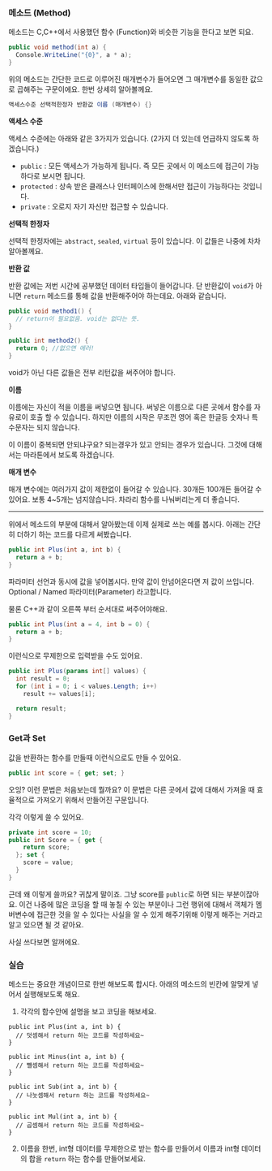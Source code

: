 ### 메소드 (Method)

메소드는 C,C++에서 사용했던 함수 (Function)와 비슷한 기능을 한다고 보면 되요.

```csharp
public void method(int a) {
  Console.WriteLine("{0}", a * a);
}
```

위의 메소드는 간단한 코드로 이루어진 매개변수가 들어오면 그 매개변수를 동일한 값으로 곱해주는 구문이에요.
한번 상세히 알아볼께요.

```csharp
액세스수준 선택적한정자 반환값 이름 (매개변수) {}
```

**액세스 수준**

액세스 수준에는 아래와 같은 3가지가 있습니다. (2가지 더 있는데 언급하지 않도록 하겠습니다.)

- `public` : 모든 액세스가 가능하게 됩니다. 즉 모든 곳에서 이 메소드에 접근이 가능하다로 보시면 됩니다.
- `protected` : 상속 받은 클래스나 인터페이스에 한해서만 접근이 가능하다는 것입니다.
- `private` : 오로지 자기 자신만 접근할 수 있습니다.

**선택적 한정자**

선택적 한정자에는 `abstract`, `sealed`, `virtual` 등이 있습니다.
이 값들은 나중에 차차 알아볼께요.

**반환 값**

반환 값에는 저번 시간에 공부했던 데이터 타입들이 들어갑니다.
단 반환값이 `void`가 아니면 `return` 메소드를 통해 값을 반환해주어야 하는데요. 아래와 같습니다.

```csharp
public void method1() {
  // return이 필요없음. void는 없다는 뜻.
}

public int method2() {
  return 0; //없으면 에러!
}
```

void가 아닌 다른 값들은 전부 리턴값을 써주어야 합니다.

**이름**

이름에는 자신이 적을 이름을 써넣으면 됩니다. 써넣은 이름으로 다른 곳에서 함수를 자유로이 호출 할 수 있습니다. 하지만 이름의 시작은 무조껀 영어 혹은 한글등 숫자나 특수문자는 되지 않습니다.

이 이름이 중복되면 안되냐구요? 되는경우가 있고 안되는 경우가 있습니다. 그것에 대해서는 마라톤에서 보도록 하겠습니다.

**매개 변수**

매개 변수에는 여러가지 값이 제한없이 들어갈 수 있습니다. 30개든 100개든 들어갈 수 있어요.
보통 4~5개는 넘지않습니다. 차라리 함수를 나눠버리는게 더 좋습니다.

---

위에서 메소드의 부분에 대해서 알아봤는데 이제 실제로 쓰는 예를 봅시다.
아래는 간단히 더하기 하는 코드를 다르게 써봤습니다.

```csharp
public int Plus(int a, int b) {
  return a + b;
}
```

파라미터 선언과 동시에 값을 넣어봅시다. 만약 값이 안넘어온다면 저 값이 쓰입니다.
Optional / Named 파라미터(Parameter) 라고합니다.

물론 C++과 같이 오른쪽 부터 순서대로 써주어야해요.

```csharp
public int Plus(int a = 4, int b = 0) {
  return a + b;
}
```

이런식으로 무제한으로 입력받을 수도 있어요.

```csharp
public int Plus(params int[] values) {
  int result = 0;
  for (int i = 0; i < values.Length; i++)
    result += values[i];

  return result;
}
```

### Get과 Set

값을 반환하는 함수를 만들때 이런식으로도 만들 수 있어요.

```csharp
public int score = { get; set; }
```

오잉? 이런 문법은 처음보는데 뭘까요?
이 문법은 다른 곳에서 값에 대해서 가져올 때 효율적으로 가져오기 위해서 만들어진 구문입니다.

각각 이렇게 쓸 수 있어요.

```csharp
private int score = 10;
public int Score = { get {
    return score;
  }; set {
    score = value;
  }
}
```

근데 왜 이렇게 쓸까요? 귀찮게 말이죠. 그냥 score를 `public`로 하면 되는 부분이잖아요.
이건 나중에 많은 코딩을 할 때 놓칠 수 있는 부분이나 그런 행위에 대해서 객체가 멤버변수에 접근한 것을 알 수 있다는 사실을 알 수 있게 해주기위해 이렇게 해주는 거라고 알고 있으면 될 것 같아요.

사실 쓰다보면 알꺼에요.

### 실습

메소드는 중요한 개념이므로 한번 해보도록 합시다.
아래의 메소드의 빈칸에 알맞게 넣어서 실행해보도록 해요.


1. 각각의 함수안에 설명을 보고 코딩을 해보세요.
```
public int Plus(int a, int b) {
  // 덧셈해서 return 하는 코드를 작성하세요~
}

public int Minus(int a, int b) {
  // 뺄셈해서 return 하는 코드를 작성하세요~
}

public int Sub(int a, int b) {
  // 나눗셈해서 return 하는 코드를 작성하세요~
}

public int Mul(int a, int b) {
  // 곱셈해서 return 하는 코드를 작성하세요~
}
```

2. 이름을 한번, int형 데이터를 무제한으로 받는 함수를 만들어서 이름과 int형 데이터의 합을 `return` 하는 함수를 만들어보세요.
